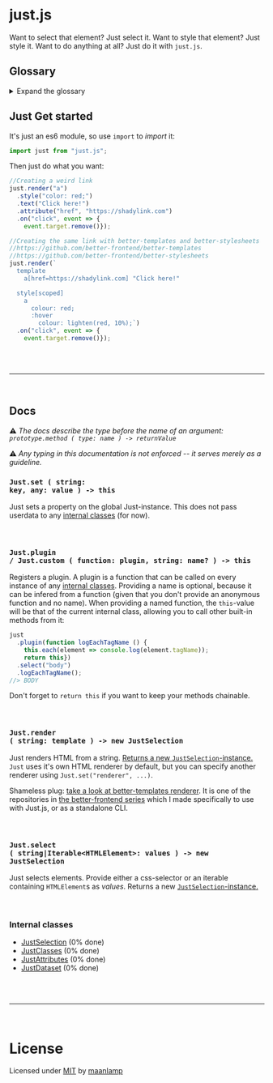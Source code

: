 # just.js
Want to select that element? Just select it. Want to style that element? Just style it. Want to do anything at all? Just do it with `just.js`.

## Glossary
<details>
	<summary>Expand the glossary</summary>

- [just.js](#justjs)
	- [Glossary](#glossary)
	- [Just Get started](#just-get-started)
	- [Docs](#docs)
		- [<code>Just.set ( string: key, any: value ) -> this</code>](#codejustset--string-key-any-value----thiscode)
		- [<code>Just.plugin / Just.custom ( function: plugin, string: name? ) -> this</code>](#codejustplugin--justcustom--function-plugin-string-name----thiscode)
		- [<code>Just.render ( string: template ) -> new JustSelection</code>](#codejustrender--string-template----new-justselectioncode)
		- [<code>Just.select ( string|Iterable\<HTMLElement\>: values ) -> new JustSelection</code>](#codejustselect--stringiterablehtmlelement-values----new-justselectioncode)
		- [Internal classes](#internal-classes)
- [License](#license)

</details>

## Just Get started
It's just an es6 module, so use `import` to _import_ it:
```js
import just from "just.js";
```
Then just do what you want:
```js
//Creating a weird link
just.render("a")
  .style("color: red;")
  .text("Click here!")
  .attribute("href", "https://shadylink.com")
  .on("click", event => {
    event.target.remove()});

//Creating the same link with better-templates and better-stylesheets
//https://github.com/better-frontend/better-templates
//https://github.com/better-frontend/better-stylesheets
just.render(`
  template
    a[href=https://shadylink.com] "Click here!"

  style[scoped]
    a
      colour: red;
      :hover
        colour: lighten(red, 10%);`)
  .on("click", event => {
    event.target.remove()});
```
<br/>
<br/>

---
<br/>

## Docs
⚠️ _The docs describe the type before the name of an argument:<br/>`prototype.method ( type: name ) -> returnValue`_

⚠️ _Any typing in this documentation is not enforced -- it serves merely as a guideline._

### <code>Just.set ( string: key, any: value ) -> this</code>
Just sets a property on the global Just-instance. This does not pass userdata to any [internal classes](#internal-classes) (for now).
<br/>
<br/>
<br/>

### <code>Just.plugin / Just.custom ( function: plugin, string: name? ) -> this</code>
Registers a plugin. A plugin is a function that can be called on every instance of any [internal classes](#internal-classes). Providing a name is optional, because it can be infered from a function (given that you don't provide an anonymous function and no name). When providing a named function, the `this`-value will be that of the current internal class, allowing you to call other built-in methods from it:
```js
just
  .plugin(function logEachTagName () {
    this.each(element => console.log(element.tagName));
    return this})
  .select("body")
  .logEachTagName();
//> BODY
```

Don't forget to `return this` if you want to keep your methods chainable.
<br/>
<br/>
<br/>

### <code>Just.render ( string: template ) -> new JustSelection</code>
Just renders HTML from a string. [Returns a new `JustSelection`-instance.](docs/JustSelection.md) `Just` uses it's own HTML renderer by default, but you can specify another renderer using `Just.set("renderer", ...)`.

Shameless plug: [take a look at better-templates renderer](https://github.com/better-frontend/better-templates). It is one of the repositories in [the better-frontend series](https://github.com/better-frontend) which I made specifically to use with Just.js, or as a standalone CLI.
<br/>
<br/>
<br/>

### <code>Just.select ( string|Iterable\<HTMLElement\>: values ) -> new JustSelection</code>
Just selects elements. Provide either a css-selector or an iterable containing `HTMLElement`s as _values_. Returns a new [`JustSelection`-instance.](docs/JustSelection.md)
<br/>
<br/>
<br/>

### Internal classes
- [JustSelection](docs/JustSelection.md) (0% done)
- [JustClasses](docs/JustClasses.md) (0% done)
- [JustAttributes](docs/JustAttributes.md) (0% done)
- [JustDataset](docs/JustDataset.md) (0% done)

<br/>
<br/>

---
<br/>

# License
Licensed under [MIT](LICENSE) by [maanlamp](https://github.com/maanlamp)